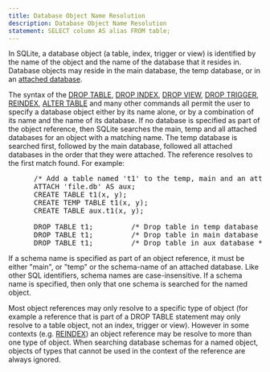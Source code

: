 ```yaml
---
title: Database Object Name Resolution
description: Database Object Name Resolution
statement: SELECT column AS alias FROM table;
---
```

<script>
function toggle_div(nm) {
var w = document.getElementById(nm);
if( w.style.display=="block" ){
w.style.display = "none";
}else{
w.style.display = "block";
}
}
function toggle_search() {
var w = document.getElementById("searchmenu");
if( w.style.display=="block" ){
w.style.display = "none";
} else {
w.style.display = "block";
setTimeout(function(){
document.getElementById("searchbox").focus()
}, 30);
}
}
function div_off(nm){document.getElementById(nm).style.display="none";}
window.onbeforeunload = function(e){div_off("submenu");}
/* Disable the Search feature if we are not operating from CGI, since */
/* Search is accomplished using CGI and will not work without it. */
if( !location.origin || !location.origin.match || !location.origin.match(/http/) ){
document.getElementById("search_menubutton").style.display = "none";
}
/* Used by the Hide/Show button beside syntax diagrams, to toggle the */
function hideorshow(btn,obj){
var x = document.getElementById(obj);
var b = document.getElementById(btn);
if( x.style.display!='none' ){
x.style.display = 'none';
b.innerHTML='show';
}else{
x.style.display = '';
b.innerHTML='hide';
}
return false;
}
var antiRobot = 0;
function antiRobotGo(){
if( antiRobot!=3 ) return;
antiRobot = 7;
var j = document.getElementById("mtimelink");
if(j && j.hasAttribute("data-href")) j.href=j.getAttribute("data-href");
}
function antiRobotDefense(){
document.body.onmousedown=function(){
antiRobot |= 2;
antiRobotGo();
document.body.onmousedown=null;
}
document.body.onmousemove=function(){
antiRobot |= 2;
antiRobotGo();
document.body.onmousemove=null;
}
setTimeout(function(){
antiRobot |= 1;
antiRobotGo();
}, 100)
antiRobotGo();
}
antiRobotDefense();
</script>



<p>
  In SQLite, a database object (a table, index, trigger or view) is identified
  by the name of the object and the name of the database that it resides in. 
  Database objects may reside in the main database, the temp database, or in
  an <a href="lang_attach">attached database</a>.

<p>
  The syntax of the <a href="lang_droptable">DROP TABLE</a>, <a href="lang_dropindex">DROP INDEX</a>, <a href="lang_dropview">DROP VIEW</a>, <a href="lang_droptrigger">DROP TRIGGER</a>,
  <a href="lang_reindex">REINDEX</a>, <a href="lang_altertable">ALTER TABLE</a> and many other commands all permit the user to
  specify a database object either by its name alone, or by a combination of
  its name and the name of its database. If no database is specified as part
  of the object reference, then SQLite searches the main, temp and all attached
  databases for an object with a matching name. The temp database is searched
  first, followed by the main database, followed all attached databases in the
  order that they were attached. The reference resolves to the first match
  found. For example:

<pre>
      /* Add a table named 't1' to the temp, main and an attached database */
      ATTACH 'file.db' AS aux;
      CREATE TABLE t1(x, y);
      CREATE TEMP TABLE t1(x, y);
      CREATE TABLE aux.t1(x, y);

      DROP TABLE t1;         /* Drop table in temp database */
      DROP TABLE t1;         /* Drop table in main database */
      DROP TABLE t1;         /* Drop table in aux database */
</pre>

<p>
  If a schema name is specified as part of an object reference, it must be
  either "main", or "temp" or the schema-name of an attached database.
  Like other SQL identifiers, schema names are case-insensitive.
  If a schema name is specified, then only that one schema is searched for
  the named object.

<p>
  Most object references may only resolve to a specific type of object (for
  example a reference that is part of a DROP TABLE statement may only resolve
  to a table object, not an index, trigger or view). However in some contexts 
  (e.g. <a href="lang_reindex">REINDEX</a>) an object reference may be resolve to more than one type
  of object. When searching database schemas for a named object, objects of
  types that cannot be used in the context of the reference are always 
  ignored.


